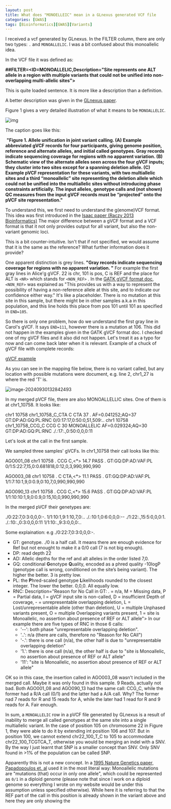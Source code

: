 ```yaml
---
layout: post
title: What does "MONOELLEIC" mean in a GLnexus generated VCF file
categories: [GWAS]
tags: [Bioinformatics][GWAS][Variants]
---
```


I received a vcf generated by GLnexus. In the FILTER column, there are only two types: `.` and `MONOALLELIC`.  I was a bit confused about this monoallelic idea.

In the VCF file it was defined as:

**\##FILTER=<ID=MONOALLELIC,Description="Site represents one ALT allele in a region with multiple variants that could not be unified into non-overlapping multi-allelic sites">**

This is quite loaded sentence. It is more like a description than a definition.

A better description was given in the [GLnexus paper](https://www.biorxiv.org/content/10.1101/343970v1.full). 

Figure 1 gives a very detailed illustration of what it means to be `MONOALLELIC`.

![img](https://www.biorxiv.org/content/biorxiv/early/2018/06/11/343970/F1.large.jpg?width=800&height=600&carousel=1)

The caption goes like this:

​	**"Figure 1. Allele unification in joint variant calling. (A) Example abbreviated gVCF  records for four participants, giving genome position, reference and  alternate alleles, and initial called genotypes. Gray records indicate  sequencing coverage for regions with no apparent variation. (B)  Schematic view of the alternate alleles seen across the four gVCF  inputs; they cluster into two sites except for a spanning deletion  allele. (C) Example pVCF representation for these variants, with two  multiallelic sites and a third “monoallelic” site representing the  deletion allele which could not be unified into the multiallelic sites  without introducing phase constraints artificially. The input alleles,  genotype calls and (not shown) QC measures from the input gVCF records must be “projected” onto the pVCF site representation."**

To understand this, we first need to understand the g(enome)VCF format. This idea was first introduced in the [Isaac paper (Raczy 2013 Bioinformatics)](https://doi.org/10.1093/bioinformatics/btt314) The major difference between a gVCF format and a VCF format is that it not only provides output for all variant, but also the non-variant genomic loci.

This is a bit counter-intuitive. Isn't that if not specified, we would assume that it is the same as the reference? What further information does it provide?

One apparent distinction is grey lines. **"Gray records indicate  sequencing coverage for regions with no apparent variation. "** For example the first gray lines in Alice'g gVCF. 22 is chr, 101 is pos, C is REF and the place for ALT is `<NR>` which stands for `<NON_REF>` . In the [GATK gVCF format doc](https://gatk.broadinstitute.org/hc/en-us/articles/360035531812-GVCF-Genomic-Variant-Call-Format), `<NON_REF>` was explained as "This provides us with a way to represent the possibility of having a  non-reference allele at this site, and  to indicate our confidence  either way." It's like a placeholder. There is no mutation at this site in this sample, but there might be in other samples a.k.a in this population, and this line holds this place from pos 101 until 101 as specified in `END=105`. 

So there is only one problem, how do we understand the first gray line in Carol's gVCF. It says `END=111`, however there is a mutation at 106. This did not happen in the examples given in the GATK gVCF format doc. I checked one of my gVCF files and it also did not happen. Let's treat it as a typo for now and can come back later when it is relevant. Example of a chuck of gVCF file with complete records:

[gVCF example](https://github.com/user-attachments/assets/8dd084e1-fd1f-44c3-9993-6f0b1f15c6e4)

As you can see in the mapping file below, there is no variant called, but any location with possible mutations were document, e.g. line 2, chr1_27 is where the red 'T' is. 

![image-20240930132842493](/home/huan/Documents/bam_view.png)

In my merged pVCF file, there are also MONOALLELLIC sites. One of them is at chr1_10758. It looks like: 

chr1	10758	chr1_10758_C_CTA	C	CTA	37	.	AF=0.041252;AQ=37	GT:DP:AD:GQ:PL:RNC	0/0:17:17,0:50:0,51,509:..
chr1	10758	chr1_10758_CCG_C	CCG	C	30	MONOALLELIC	AF=0.029324;AQ=30	GT:DP:AD:GQ:PL:RNC	./.:17:.,0:50:0,0,0:11

Let's look at the call in the first sample. 

We sampled three samples' gVCFs. In chr1_10758 their call looks like this:

AGO001_08 chr1	10758	.	CCG	C,<*>	14.7	PASS	.	GT:GQ:DP:AD:VAF:PL	0/1:5:22:7,15,0:0.681818,0:12,0,3,990,990,990

AGO003_08 chr1	10758	.	C	CTA,<*>	11.1	PASS	.	GT:GQ:DP:AD:VAF:PL	1/1:7:10:1,9,0:0.9,0:10,7,0,990,990,990

AGO090_13 chr1	10758	.	CCG	C,<*>	15.6	PASS	.	GT:GQ:DP:AD:VAF:PL	1/1:10:10:1,9,0:0.9,0:15,10,0,990,990,990

In the merged pVCF their genetypes are:

./0:22:7,0:3:0,0,0:-.	1/1:10:1,9:1:10,7,0:..	./.:10:1,0:6:0,0,0:--
./1:22:.,15:5:0,0,0:1.	./.:10:.,0:3:0,0,0:11	1/1:10:.,9:3:0,0,0:..

Some explaination: e.g ./0:22:7,0:3:0,0,0:-.

- GT: genotype. ./0 is a half call. It means there are enough evidence for Ref but not enought to make it a 0/0 call (7 is not big enough). 
- DP: read depth 22
- AD: Allelic depths for the ref and alt alleles in the order listed 7,0.
- GQ: conditional **G**enotype **Q**uality, encoded as a phred quality -10logP (genotype call is wrong, conditioned on the site’s being variant). The higher the better. 3 is pretty low. 
- PL: the **P**hred-scaled genotype **L**ikelihoods rounded to the closest integer. The lower the better. 0,0,0. All equally low. 
- RNC: Description="Reason for No Call in GT: . = n/a, M = Missing data, P = Partial data, I = gVCF input site is non-called, D = insufficient Depth of coverage, - = unrepresentable overlapping deletion, L = Lost/unrepresentable allele (other than deletion), U = multiple Unphased variants present, O = multiple Overlapping variants present, 1 = site is Monoallelic, no assertion about presence of REF or ALT allele"> In our example there are five types of RNC in those 6 calls:
  - '--': both phase "unrepresentable overlapping deletion".
  - '..': n/a (there are calls, therefore no "Reason for No CAll")
  - '-.': there is one call (n/a), the other half is due to "unrepresentable overlapping deletion"
  - '1.': there is one call (n/a), the other half is due to "site is Monoallelic, no assertion about presence of REF or ALT allele"
  - '11': "site is Monoallelic, no assertion about presence of REF or ALT allele"

OK so in this case, the insertion called in AGO003_08 wasn't included in the merged call. Maybe it was only found in this sample. 9 Reads, actually not bad. Both AGO001_08 and AGO090_13 had the same call: CCG_C, while the former had a R/A call (0/1) and the latter had a A/A call. Why? The former nad 7 reads for R and 15 reads for A, while the later had 1 read for R and 9 reads for A. Fair enough.

In sum, a `MONOALLELIC` row in a pVCF file generated by GLnexus is a result of inability to merge all called genotypes at the same site into a single multiallelic variant. In the case of position 105 on chromosome 22 in Figure 1, they were able to do it by extending int position 106 and 107. But in position 100, we cannot extend chr22_100_T_C to 105 to accommodate chr22_100_TCGTCA_T, otherwise you would be merging an indel with a SNV. By the way I just learnt that SNP is a smaller concept than SNV. Only SNV found in >1% of the population can be called SNP.

Apparently this is not a new concept. In a [1995 Nature Genetics paper,  Papadopoulos et. al](https://www.nature.com/articles/ng0995-99) used it in the most literal way: Monoallelic mutations are "mutations (that) occur in only one allele", which could be represented as `0/1` in a diploid genome (please note that since I work on a diploid genome so everything I wrote on my website would be under this assumption unless specified otherwise). While here it is referring to that the REF part of the call in this position is already shown in the variant above and here they are only showing the 

